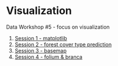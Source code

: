 # Visualization
Data Workshop #5 - focus on visualization

1. [Session 1 - matplotlib](https://github.com/dataworkshop/visualization/blob/master/session_1.ipynb)
2. [Session 2 - forest cover type prediction](https://github.com/dataworkshop/visualization/blob/master/session_2.ipynb)
3. [Session 3 - basemap](https://github.com/dataworkshop/visualization/blob/master/session_3.ipynb)
4. [Session 4 - folium & branca](https://github.com/dataworkshop/visualization/blob/master/session_4.ipynb)
